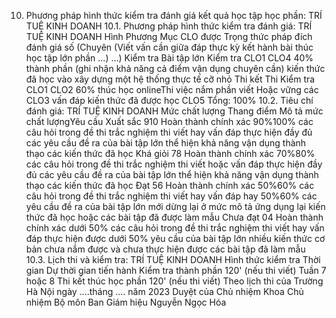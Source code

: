10. Phương pháp hình thức kiểm tra đánh giá kết quả học tập học phần: TRÍ TUỆ KINH DOANH
10.1. Phương pháp hình thức kiểm tra đánh giá: TRÍ TUỆ KINH DOANH Hình Phương Mục CLO được Trọng thức pháp đích đánh giá số (Chuyên (Viết vấn cần giữa đáp thực kỳ kết hành bài thúc học tập lớn phần ...) ...) Kiểm tra Bài tập lớn Kiểm tra CLO1 CLO4 40% thành phần (ghi nhận khả năng cả điểm vận dụng chuyên cần) kiến thức đã học vào xây dựng một hệ thống thực tế cỡ nhỏ Thi kết Thi Kiểm tra CLO1 CLO2 60% thúc học onlineThi việc nắm phần viết Hoặc vững các CLO3 vấn đáp kiến thức đã được học CLO5 Tổng: 100% 10.2. Tiêu chí đánh giá: TRÍ TUỆ KINH DOANH Mức chất lượng Thang điểm Mô tả mức chất lượngYêu cầu Xuất sắc 910 Hoàn thành chính xác 90%100% các câu hỏi trong đề thi trắc nghiệm thi viết hay vấn đáp thực hiện đầy đủ các yêu cầu đề ra của bài tập lớn thể hiện khả năng vận dụng thành thạo các kiến thức đã học
Khá giỏi 78 Hoàn thành chính xác 70%80% các câu hỏi trong đề thi trắc nghiệm thi viết hoặc vấn đáp thực hiện đầy đủ các yêu cầu đề ra của bài tập lớn thể hiện khả năng vận dụng thành thạo các kiến thức đã học
Đạt 56 Hoàn thành chính xác 50%60% các câu hỏi trong đề thi trắc nghiệm thi viết hay vấn đáp hay 50%60% các yêu cầu đề ra của bài tập lớn mới dừng lại ở mức mô tả ứng dụng lại kiến thức đã học hoặc các bài tập đã được làm mẫu
Chưa đạt 04 Hoàn thành chính xác dưới 50% các câu hỏi trong đề thi trắc nghiệm thi viết hay vấn đáp thực hiện được dưới 50% yêu cầu của bài tập lớn nhiều kiến thức cơ bản chưa nắm được và chưa thực hiện được các bài tập đã làm mẫu
10.3. Lịch thi và kiểm tra: TRÍ TUỆ KINH DOANH Hình thức kiểm tra Thời gian Dự thời gian tiến hành Kiểm tra thành phần 120' (nếu thi viết) Tuần 7 hoặc 8
Thi kết thúc học phần 120' (nếu thi viết) Theo lịch thi của Trường Hà Nội ngày ....tháng .... năm 2023 Duyệt của Chủ nhiệm Khoa Chủ nhiệm Bộ môn Ban Giám hiệu Nguyễn Ngọc Hóa 